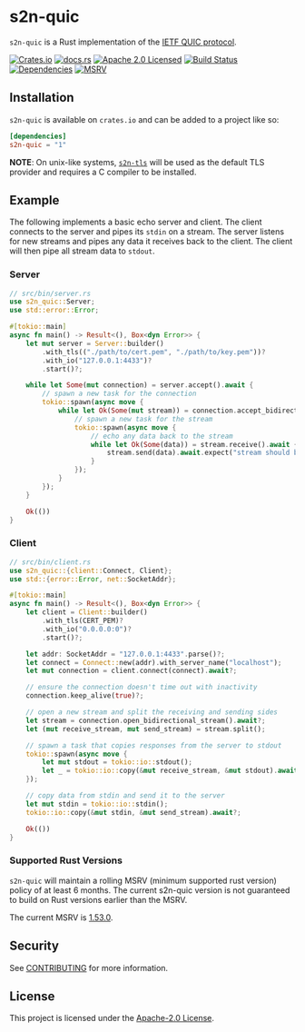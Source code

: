 # s2n-quic

`s2n-quic` is a Rust implementation of the [IETF QUIC protocol](https://quicwg.org/).

[![Crates.io][crates-badge]][crates-url]
[![docs.rs][docs-badge]][docs-url]
[![Apache 2.0 Licensed][license-badge]][license-url]
[![Build Status][actions-badge]][actions-url]
[![Dependencies][dependencies-badge]][dependencies-url]
[![MSRV][msrv-badge]][msrv-url]

## Installation

`s2n-quic` is available on `crates.io` and can be added to a project like so:

```toml
[dependencies]
s2n-quic = "1"
```

__NOTE__: On unix-like systems, [`s2n-tls`](https://github.com/aws/s2n-tls) will be used as the default TLS provider and requires a C compiler to be installed.

## Example

The following implements a basic echo server and client. The client connects to the server and pipes its `stdin` on a stream. The server listens for new streams and pipes any data it receives back to the client. The client will then pipe all stream data to `stdout`.

### Server

```rust
// src/bin/server.rs
use s2n_quic::Server;
use std::error::Error;

#[tokio::main]
async fn main() -> Result<(), Box<dyn Error>> {
    let mut server = Server::builder()
        .with_tls(("./path/to/cert.pem", "./path/to/key.pem"))?
        .with_io("127.0.0.1:4433")?
        .start()?;

    while let Some(mut connection) = server.accept().await {
        // spawn a new task for the connection
        tokio::spawn(async move {
            while let Ok(Some(mut stream)) = connection.accept_bidirectional_stream().await {
                // spawn a new task for the stream
                tokio::spawn(async move {
                    // echo any data back to the stream
                    while let Ok(Some(data)) = stream.receive().await {
                        stream.send(data).await.expect("stream should be open");
                    }
                });
            }
        });
    }

    Ok(())
}
```

### Client

```rust
// src/bin/client.rs
use s2n_quic::{client::Connect, Client};
use std::{error::Error, net::SocketAddr};

#[tokio::main]
async fn main() -> Result<(), Box<dyn Error>> {
    let client = Client::builder()
        .with_tls(CERT_PEM)?
        .with_io("0.0.0.0:0")?
        .start()?;

    let addr: SocketAddr = "127.0.0.1:4433".parse()?;
    let connect = Connect::new(addr).with_server_name("localhost");
    let mut connection = client.connect(connect).await?;

    // ensure the connection doesn't time out with inactivity
    connection.keep_alive(true)?;

    // open a new stream and split the receiving and sending sides
    let stream = connection.open_bidirectional_stream().await?;
    let (mut receive_stream, mut send_stream) = stream.split();

    // spawn a task that copies responses from the server to stdout
    tokio::spawn(async move {
        let mut stdout = tokio::io::stdout();
        let _ = tokio::io::copy(&mut receive_stream, &mut stdout).await;
    });

    // copy data from stdin and send it to the server
    let mut stdin = tokio::io::stdin();
    tokio::io::copy(&mut stdin, &mut send_stream).await?;

    Ok(())
}
```

### Supported Rust Versions

`s2n-quic` will maintain a rolling MSRV (minimum supported rust version) policy of at least 6 months. The current s2n-quic version is not guaranteed to build on Rust versions earlier than the MSRV.

The current MSRV is [1.53.0][msrv-url].

## Security

See [CONTRIBUTING](CONTRIBUTING.md#security-issue-notifications) for more information.

## License

This project is licensed under the [Apache-2.0 License][license-url].

[crates-badge]: https://img.shields.io/crates/v/s2n-quic.svg
[crates-url]: https://crates.io/crates/s2n-quic
[license-badge]: https://img.shields.io/badge/license-apache-blue.svg
[license-url]: https://aws.amazon.com/apache-2-0/
[actions-badge]: https://github.com/awslabs/s2n-quic/workflows/ci/badge.svg
[actions-url]: https://github.com/awslabs/s2n-quic/actions/workflows/ci.yml?query=branch%3Amain
[docs-badge]: https://img.shields.io/docsrs/s2n-quic.svg
[docs-url]: https://docs.rs/s2n-quic
[dependencies-badge]: https://img.shields.io/librariesio/release/cargo/s2n-quic.svg
[dependencies-url]: https://crates.io/crates/s2n-quic/dependencies
[msrv-badge]: https://img.shields.io/badge/MSRV-1.53.0-green
[msrv-url]: https://blog.rust-lang.org/2021/06/17/Rust-1.53.0.html
